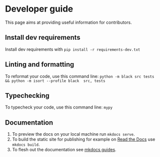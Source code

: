 # Developer guide

This page aims at providing useful information for contributors.

## Install dev requirements

Install dev requirements with `pip install -r requirements-dev.txt`

## Linting and formatting

To reformat your code, use this command line: `python -m black src tests && python -m isort --profile black  src, tests`

## Typechecking

To typecheck your code, use this command line: `mypy`

## Documentation

1. To preview the docs on your local machine run `mkdocs serve`.
2. To build the static site for publishing for example on [Read the Docs](https://readthedocs.io) use `mkdocs build`.
3. To flesh out the documentation see [mkdocs guides](https://www.mkdocs.org/user-guide/).